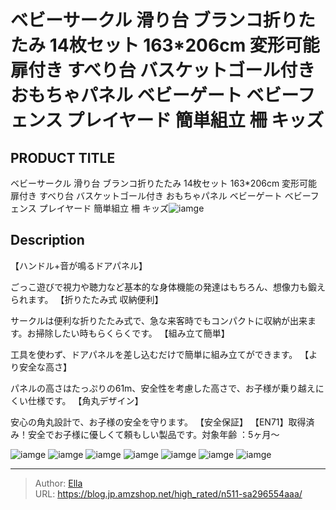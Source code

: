 # ベビーサークル 滑り台 ブランコ折りたたみ 14枚セット 163*206cm 変形可能 扉付き すべり台 バスケットゴール付き おもちゃパネル ベビーゲート ベビーフェンス プレイヤード 簡単組立 柵 キッズ


## PRODUCT TITLE 

ベビーサークル 滑り台 ブランコ折りたたみ 14枚セット 163*206cm 変形可能 扉付き すべり台 バスケットゴール付き おもちゃパネル ベビーゲート ベビーフェンス プレイヤード 簡単組立 柵 キッズ![iamge](https://b2bfiles1.gigab2b.cn/image/wkseller/303/20221024_ea5b406eea4a73de2360b676b587b9e1.jpg)

## Description

【ハンドル&#43;音が鳴るドアパネル】

ごっこ遊びで視力や聴力など基本的な身体機能の発達はもちろん、想像力も鍛えられます。
【折りたたみ式 収納便利】

サークルは便利な折りたたみ式で、急な来客時でもコンパクトに収納が出来ます。お掃除したい時もらくらくです。
【組み立て簡単】

工具を使わず、ドアパネルを差し込むだけで簡単に組み立てができます。
【より安全な高さ】

パネルの高さはたっぷりの61m、安全性を考慮した高さで、お子様が乗り越えにくい仕様です。
【角丸デザイン】

安心の角丸設計で、お子様の安全を守ります。
【安全保証】
【EN71】取得済み！安全でお子様に優しくて頼もしい製品です。対象年齢 ：5ヶ月～



![iamge](https://b2bfiles1.gigab2b.cn/image/wkseller/303/20221019_43115db68418042fa18782a04099eb30.jpg)
![iamge](https://b2bfiles1.gigab2b.cn/image/wkseller/303/20221024_641d8801de87c3ac841016246ba14e59.jpg)
![iamge](https://b2bfiles1.gigab2b.cn/image/wkseller/303/20230817_d6a72da3224718091fdec7a46fed0b63.jpg)
![iamge](https://b2bfiles1.gigab2b.cn/image/wkseller/303/20221024_dc1f1854aacf4f2ce429a49b3bba75b5.jpg)
![iamge](https://b2bfiles1.gigab2b.cn/image/wkseller/303/20221024_66efbb08e91b4d202a6a404028edf6ba.jpg)
![iamge](https://b2bfiles1.gigab2b.cn/image/wkseller/303/20221024_f95fa4edab8f7bcb5b4e20ccfce2c9ba.jpg)
![iamge](https://b2bfiles1.gigab2b.cn/image/wkseller/303/20221024_c31b03a0fa52c1aaf60aecf38c65b985.jpg)


---

> Author: [Ella](https://blog.jp.amzshop.net/)  
> URL: https://blog.jp.amzshop.net/high_rated/n511-sa296554aaa/  

